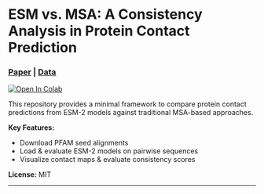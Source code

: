 # ESM vs. MSA: A Consistency Analysis in Protein Contact Prediction

### [Paper](#) | [Data](#)
[![Open In Colab](https://colab.research.google.com/assets/colab-badge.svg)](https://colab.research.google.com/drive/1wz8o5HeZKbKzjjCMBisdzUlsUw6fF_g1?usp=sharing)

This repository provides a minimal framework to compare protein contact predictions from ESM-2 models against traditional MSA-based approaches.

**Key Features:**
- Download PFAM seed alignments
- Load & evaluate ESM-2 models on pairwise sequences
- Visualize contact maps & evaluate consistency scores

**License:** MIT

---
